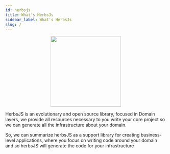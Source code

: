 ```yaml
---
id: herbsjs
title: What's HerbsJs
sidebar_label: What's HerbsJs
slug: /
---
```


 <p align="center"><img src="https://avatars.githubusercontent.com/u/60399865?s=200&v=4" height="220"></img></p>  


HerbsJS is an evolutionary and open source library, focused in Domain layers, we provide all resources necessary to you write your core project so we can generate all the infrastructure about your domain. 

So, we can summarize herbsJS as a support library for creating business-level applications, where you focus on writing code around your domain and so herbsJS will generate the code for your infrastructure
